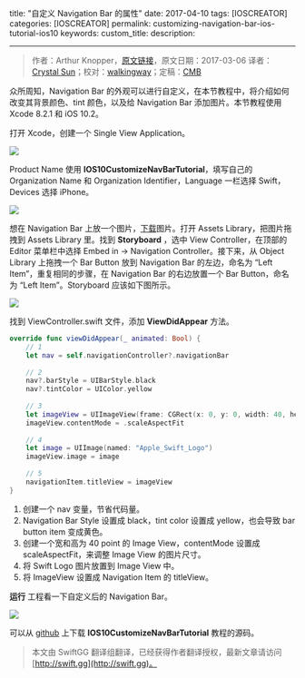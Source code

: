title: "自定义 Navigation Bar 的属性"
date: 2017-04-10
tags: [IOSCREATOR]
categories: [IOSCREATOR]
permalink: customizing-navigation-bar-ios-tutorial-ios10
keywords: 
custom_title: 
description: 

---
> 作者：Arthur Knopper，[原文链接](https://www.ioscreator.com/tutorials/customizing-navigation-bar-ios-tutorial-ios10)，原文日期：2017-03-06
> 译者：[Crystal Sun](http://www.jianshu.com/users/7a2d2cc38444/latest_articles)；校对：[walkingway](http://chengway.in/)；定稿：[CMB](https://github.com/chenmingbiao)
  







<!--此处开始正文-->

众所周知，Navigation Bar 的外观可以进行自定义，在本节教程中，将介绍如何改变其背景颜色、tint 颜色，以及给 Navigation Bar 添加图片。本节教程使用 Xcode 8.2.1 和 iOS 10.2。

<!--more-->

打开 Xcode，创建一个 Single View Application。

![](https://static1.squarespace.com/static/52428a0ae4b0c4a5c2a2cede/t/58bc7cdd15d5db65360fdee8/1488747756481/?format=1500w)

Product Name 使用 **IOS10CustomizeNavBarTutorial**，填写自己的 Organization Name 和 Organization Identifier，Language 一栏选择 Swift，Devices 选择 iPhone。

![](https://static1.squarespace.com/static/52428a0ae4b0c4a5c2a2cede/t/58bc7d015016e1f82fb0294b/1488747787476/?format=1500w)

想在 Navigation Bar 上放一个图片，[下载](https://www.ioscreator.com/s/Apple_Swift_Logo.png)图片。打开 Assets Library，把图片拖拽到 Assets Library 里。找到 **Storyboard** ，选中 View Controller，在顶部的 Editor 菜单栏中选择 Embed in -> Navigation Controller。接下来，从 Object Library 上拖拽一个 Bar Button 放到 Navigation Bar 的左边，命名为 “Left Item”，重复相同的步骤，在 Navigation Bar 的右边放置一个 Bar Button，命名为 “Left Item”。Storyboard 应该如下图所示。

![](https://static1.squarespace.com/static/52428a0ae4b0c4a5c2a2cede/t/58bc815d1b10e3957ccdda2c/1488748903968/?format=2500w)

找到 ViewController.swift 文件，添加 **ViewDidAppear** 方法。

```swift
override func viewDidAppear(_ animated: Bool) {
    // 1
    let nav = self.navigationController?.navigationBar
  
    // 2
    nav?.barStyle = UIBarStyle.black
    nav?.tintColor = UIColor.yellow
  
    // 3
    let imageView = UIImageView(frame: CGRect(x: 0, y: 0, width: 40, height: 40))
    imageView.contentMode = .scaleAspectFit
      
    // 4
    let image = UIImage(named: "Apple_Swift_Logo")
    imageView.image = image
      
    // 5
    navigationItem.titleView = imageView
}
```

1. 创建一个 nav 变量，节省代码量。
2. Navigation Bar Style 设置成 black，tint color 设置成 yellow，也会导致 bar button item 变成黄色。
3. 创建一个宽和高为 40 point 的 Image View，contentMode 设置成 scaleAspectFit，来调整 Image View 的图片尺寸。
4. 将 Swift Logo 图片放置到 Image View 中。
5. 将 ImageView 设置成 Navigation Item 的 titleView。

**运行** 工程看一下自定义后的 Navigation Bar。

![](https://static1.squarespace.com/static/52428a0ae4b0c4a5c2a2cede/t/58bc804529687fdb65311f25/1488748624938/?format=750w)

可以从 [github](https://github.com/ioscreator/ioscreator) 上下载 **IOS10CustomizeNavBarTutorial** 教程的源码。
> 本文由 SwiftGG 翻译组翻译，已经获得作者翻译授权，最新文章请访问 [http://swift.gg](http://swift.gg)。